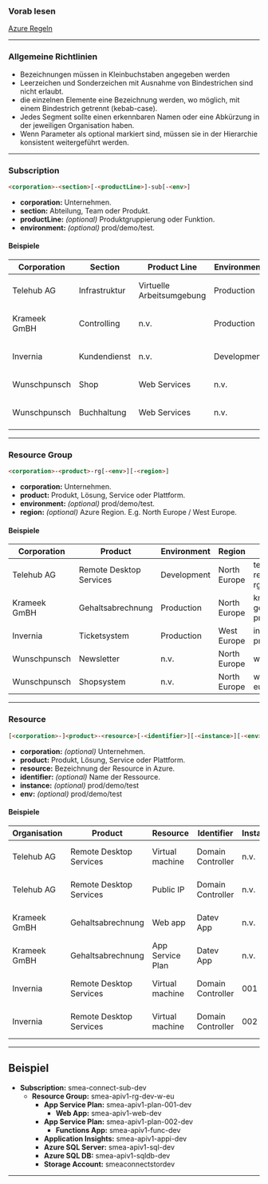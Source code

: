 ### Vorab lesen
[Azure Regeln](https://docs.microsoft.com/de-de/azure/cloud-adoption-framework/ready/azure-best-practices/naming-and-tagging)
___

### Allgemeine Richtlinien

* Bezeichnungen müssen in Kleinbuchstaben angegeben werden
* Leerzeichen und Sonderzeichen mit Ausnahme von Bindestrichen sind nicht erlaubt.
* die einzelnen Elemente eine Bezeichnung werden, wo möglich, mit einem Bindestrich getrennt (kebab-case).
* Jedes Segment sollte einen erkennbaren Namen oder eine Abkürzung in der jeweiligen Organisation haben.
* Wenn Parameter als optional markiert sind, müssen sie in der Hierarchie konsistent weitergeführt werden.

___

### Subscription

```html
<corporation>-<section>[-<productLine>]-sub[-<env>]
```

* **corporation:** Unternehmen.
* **section:** Abteilung, Team oder Produkt.
* **productLine:** *(optional)* Produktgruppierung oder Funktion.
* **environment:** *(optional)* prod/demo/test.

#### Beispiele

| Corporation | Section | Product Line | Environment | Name |
|--------------|-----------|--------------|-------------|------|
| Telehub AG | Infrastruktur | Virtuelle Arbeitsumgebung | Production | telag-infrastruktur-va-sub-prod |
| Krameek GmBH  | Controlling | n.v. | Production | kram-controlling-sub-prod |
| Invernia | Kundendienst | n.v. | Development | inver-kundendienst-sub-dev |
| Wunschpunsch | Shop | Web Services | n.v. | wp-shop-ws-sub |
| Wunschpunsch | Buchhaltung | Web Services | n.v. | wp-buchhaltung-ws-sub |
___

### Resource Group

```html
<corporation>-<product>-rg[-<env>][-<region>]
```

* **corporation:** Unternehmen.
* **product:** Produkt, Lösung, Service oder Plattform.
* **environment:** *(optional)* prod/demo/test.
* **region:** *(optional)* Azure Region. E.g. North Europe / West Europe.

#### Beispiele

| Corporation | Product | Environment | Region | Name |
|--------------|---------|-------------|--------|------|
| Telehub AG | Remote Desktop Services  | Development | North Europe | telag-remotedesktopservices-rg-dev-n-eu |
| Krameek GmBH | Gehaltsabrechnung | Production | North Europe | kram-gehaltsabrechnung-rg-prod-n-eu |
| Invernia | Ticketsystem | Production | West Europe | inver-ticketsystem-rg-prod-w-eu |
| Wunschpunsch | Newsletter | n.v. | North Europe | wp-newsletter-rg-n-eu |
| Wunschpunsch | Shopsystem | n.v. | North Europe | wp-shopsystem-rg-n-eu |

___

### Resource

```html
[<corporation>-]<product>-<resource>[-<identifier>][-<instance>][-<env>]
```

* **corporation:** *(optional)* Unternehmen.
* **product:** Produkt, Lösung, Service oder Plattform.
* **resource:** Bezeichnung der Resource in Azure.
* **identifier:** *(optional)* Name der Ressource.
* **instance:** *(optional)* prod/demo/test
* **env:** *(optional)* prod/demo/test

#### Beispiele

| Organisation | Product | Resource | Identifier | Instance | Environment | Name |
|--------------|---------|----------|------------|----------|-------------|------|
| Telehub AG | Remote Desktop Services  | Virtual machine | Domain Controller | n.v. | n.v. | telag-remotedesktopservices-vm-dc |
| Telehub AG | Remote Desktop Services  | Public IP | Domain Controller | n.v. | n.v.| telag-remotedesktopservices-pip-dc |
| Krameek GmBH | Gehaltsabrechnung | Web app | Datev App | n.v.| Production | kram-gehaltsabrechnung-app-datev-prod-n-eu |
| Krameek GmBH | Gehaltsabrechnung | App Service Plan | Datev App | n.v.| Production |  kram-gehaltsabrechnung-plan-datev-prod-n-eu |
| Invernia | Remote Desktop Services  | Virtual machine | Domain Controller | 001 | n.v.| telag-remotedesktopservices-vm-dc-001 |
| Invernia | Remote Desktop Services  | Virtual machine | Domain Controller | 002 | n.v.| telag-remotedesktopservices-vm-dc-002 |

___

## Beispiel


* **Subscription:** smea-connect-sub-dev
	* **Resource Group:** smea-apiv1-rg-dev-w-eu
		* **App Service Plan:** smea-apiv1-plan-001-dev
			* **Web App:** smea-apiv1-web-dev
		* **App Service Plan:** smea-apiv1-plan-002-dev
			* **Functions App:** smea-apiv1-func-dev
		* **Application Insights:** smea-apiv1-appi-dev
		* **Azure SQL Server:** smea-apiv1-sql-dev
		* **Azure SQL DB:** smea-apiv1-sqldb-dev
		* **Storage Account:** smeaconnectstordev

___



